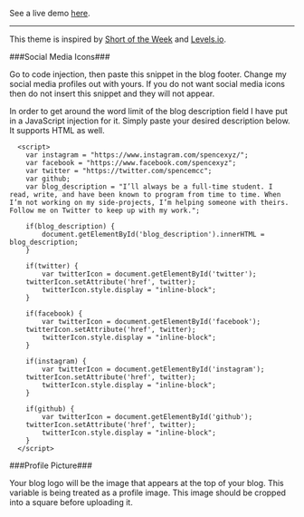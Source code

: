 See a live demo <a href="http://spence.xyz/">here</a>.

******

This theme is inspired by <a href="https://www.shortoftheweek.com/">Short of the Week</a> and <a href="https://levels.io/">Levels.io</a>.

###Social Media Icons###

Go to code injection, then paste this snippet in the blog footer. Change my social media profiles out with yours. If you do not want social media icons then do not insert this snippet and they will not appear.

In order to get around the word limit of the blog description field I have put in a JavaScript injection for it. Simply paste your desired description below. It supports HTML as well.

      <script>
        var instagram = "https://www.instagram.com/spencexyz/";
        var facebook = "https://www.facebook.com/spencexyz";
        var twitter = "https://twitter.com/spencemcc";
        var github;
        var blog_description = "I’ll always be a full-time student. I read, write, and have been known to program from time to time. When I’m not working on my side-projects, I’m helping someone with theirs. Follow me on Twitter to keep up with my work.";
        
        if(blog_description) {
            document.getElementById('blog_description').innerHTML = blog_description;
        }
        
        if(twitter) {
            var twitterIcon = document.getElementById('twitter');
        twitterIcon.setAttribute('href', twitter);
            twitterIcon.style.display = "inline-block";
        }
        
        if(facebook) {
            var twitterIcon = document.getElementById('facebook');
        twitterIcon.setAttribute('href', twitter);
            twitterIcon.style.display = "inline-block";
        }
        
        if(instagram) {
            var twitterIcon = document.getElementById('instagram');
        twitterIcon.setAttribute('href', twitter);
            twitterIcon.style.display = "inline-block";
        }
        
        if(github) {
            var twitterIcon = document.getElementById('github');
        twitterIcon.setAttribute('href', twitter);
            twitterIcon.style.display = "inline-block";
        }     
      </script>

###Profile Picture###

Your blog logo will be the image that appears at the top of your blog. This variable is being treated as a profile image. This image should be cropped into a square before uploading it.
